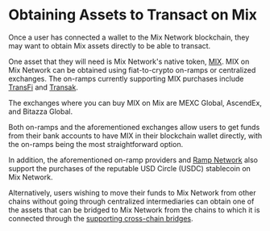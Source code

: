 # Obtaining Assets to Transact on Mix

Once a user has connected a wallet to the Mix Network blockchain, they may want to obtain Mix assets directly to be able to transact.

One asset that they will need is Mix Network's native token, [MIX](../intro-to-fuse/fuse-token.md). MIX on Mix Network can be obtained using fiat-to-crypto on-ramps or centralized exchanges. The on-ramps currently supporting MIX purchases include [TransFi](https://buy.transfi.com) and [Transak](https://transak.com).

The exchanges where you can buy MIX on Mix are MEXC Global, AscendEx, and Bitazza Global.

Both on-ramps and the aforementioned exchanges allow users to get funds from their bank accounts to have MIX in their blockchain wallet directly, with the on-ramps being the most straightforward option.

In addition, the aforementioned on-ramp providers and [Ramp Network](https://ramp.network/) also support the purchases of the reputable USD Circle (USDC) stablecoin on Mix Network.

Alternatively, users wishing to move their funds to Mix Network from other chains without going through centralized intermediaries can obtain one of the assets that can be bridged to Mix Network from the chains to which it is connected through the [supporting cross-chain bridges](asset-bridges-to-other-chains.md).
